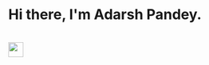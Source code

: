 # Hi there, I'm Adarsh Pandey.
# <img src="https://raw.githubusercontent.com/<OWNER>/<OWNER>/master/<GIF_NAME>.gif" width="30px">

